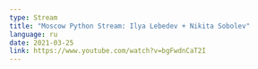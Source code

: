 ```yaml
---
type: Stream
title: "Moscow Python Stream: Ilya Lebedev + Nikita Sobolev"
language: ru
date: 2021-03-25
link: https://www.youtube.com/watch?v=bgFwdnCaT2I
---
```


